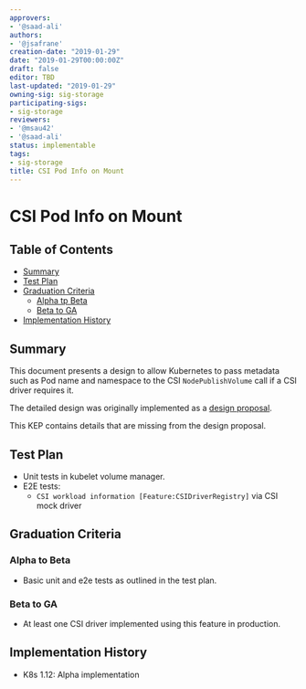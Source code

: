 ```yaml
---
approvers:
- '@saad-ali'
authors:
- '@jsafrane'
creation-date: "2019-01-29"
date: "2019-01-29T00:00:00Z"
draft: false
editor: TBD
last-updated: "2019-01-29"
owning-sig: sig-storage
participating-sigs:
- sig-storage
reviewers:
- '@msau42'
- '@saad-ali'
status: implementable
tags:
- sig-storage
title: CSI Pod Info on Mount
---
```

# CSI Pod Info on Mount

## Table of Contents

* [Summary](#summary)
* [Test Plan](#test-plan)
* [Graduation Criteria](#graduation-criteria)
  * [Alpha tp Beta](#alpha-to-beta)
  * [Beta to GA](#beta-to-ga)
* [Implementation History](#implementation-history)

[Tools for generating]: https://github.com/ekalinin/github-markdown-toc

## Summary

This document presents a design to allow Kubernetes to pass metadata such as Pod name and namespace to the CSI `NodePublishVolume` call if a CSI driver requires it.

The detailed design was originally implemented as a [design proposal](https://github.com/kubernetes/community/blob/master/contributors/design-proposals/storage/container-storage-interface-pod-information.md).

This KEP contains details that are missing from the design proposal.

## Test Plan

* Unit tests in kubelet volume manager.
* E2E tests:
    * `CSI workload information [Feature:CSIDriverRegistry]` via CSI mock driver 

## Graduation Criteria

### Alpha to Beta

* Basic unit and e2e tests as outlined in the test plan.

### Beta to GA

* At least one CSI driver implemented using this feature in production.

## Implementation History

* K8s 1.12: Alpha implementation